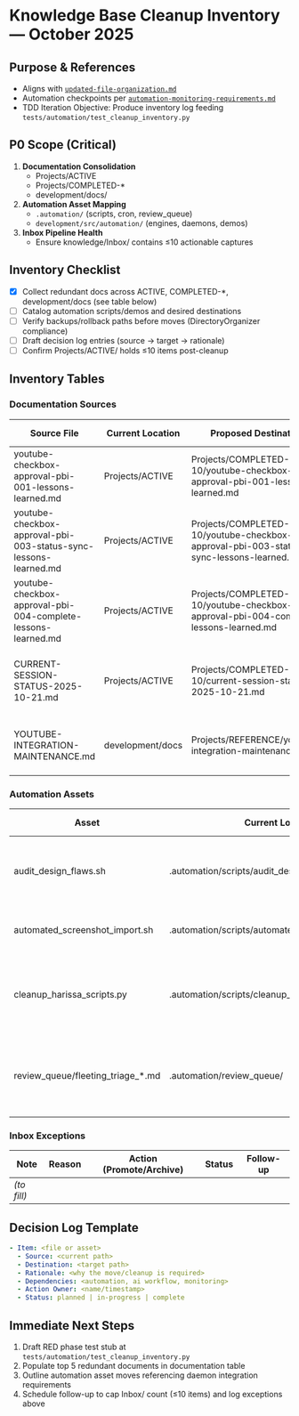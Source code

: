 # Knowledge Base Cleanup Inventory — October 2025

## Purpose & References

- Aligns with [`updated-file-organization.md`](../..//.windsurf/rules/updated-file-organization.md)
- Automation checkpoints per [`automation-monitoring-requirements.md`](../..//.windsurf/rules/automation-monitoring-requirements.md)
- TDD Iteration Objective: Produce inventory log feeding `tests/automation/test_cleanup_inventory.py`

## P0 Scope (Critical)

1. **Documentation Consolidation**  
   - Projects/ACTIVE  
   - Projects/COMPLETED-*  
   - development/docs/
2. **Automation Asset Mapping**  
   - `.automation/` (scripts, cron, review_queue)  
   - `development/src/automation/` (engines, daemons, demos)
3. **Inbox Pipeline Health**  
   - Ensure knowledge/Inbox/ contains ≤10 actionable captures

## Inventory Checklist

- [x] Collect redundant docs across ACTIVE, COMPLETED-*, development/docs (see table below)
- [ ] Catalog automation scripts/demos and desired destinations
- [ ] Verify backups/rollback paths before moves (DirectoryOrganizer compliance)
- [ ] Draft decision log entries (source → target → rationale)
- [ ] Confirm Projects/ACTIVE/ holds ≤10 items post-cleanup

## Inventory Tables

### Documentation Sources

| Source File | Current Location | Proposed Destination | Decision Owner | Status | Notes |
|-------------|-----------------|----------------------|----------------|--------|-------|
| youtube-checkbox-approval-pbi-001-lessons-learned.md | Projects/ACTIVE | Projects/COMPLETED-2025-10/youtube-checkbox-approval-pbi-001-lessons-learned.md | Cascade ↔ Thaddius (2025-10-22) | Planned | Completed lessons doc; duplicate of archived iterations |
| youtube-checkbox-approval-pbi-003-status-sync-lessons-learned.md | Projects/ACTIVE | Projects/COMPLETED-2025-10/youtube-checkbox-approval-pbi-003-status-sync-lessons-learned.md | Cascade ↔ Thaddius (2025-10-22) | Planned | Should live with PBI series in completed archive |
| youtube-checkbox-approval-pbi-004-complete-lessons-learned.md | Projects/ACTIVE | Projects/COMPLETED-2025-10/youtube-checkbox-approval-pbi-004-complete-lessons-learned.md | Cascade ↔ Thaddius (2025-10-22) | Planned | Wrap-up already in archive manifest |
| CURRENT-SESSION-STATUS-2025-10-21.md | Projects/ACTIVE | Projects/COMPLETED-2025-10/current-session-status-2025-10-21.md | Cascade ↔ Thaddius (2025-10-22) | Planned | Session log for past day; should join completed session records |
| YOUTUBE-INTEGRATION-MAINTENANCE.md | development/docs | Projects/REFERENCE/youtube-integration-maintenance.md | Cascade ↔ Thaddius (2025-10-22) | Planned | Promote maintenance doc to canonical reference |

### Automation Assets

| Asset | Current Location | Desired Destination | Trigger Type (Event/Schedule) | Monitoring Needs | Notes |
|-------|------------------|---------------------|-------------------------------|------------------|-------|
| audit_design_flaws.sh | .automation/scripts/audit_design_flaws.sh | development/src/automation/tools/audit_design_flaws.sh | Schedule (nightly) | Cron output forwarded to automation dashboards | Drives design smell regression reports before weekly review |
| automated_screenshot_import.sh | .automation/scripts/automated_screenshot_import.sh | development/src/automation/tools/automated_screenshot_import.sh | Event (Samsung OCR completion) | Cron-log + webhook heartbeat | Feeds evening screenshot processor with OCR handoff |
| cleanup_harissa_scripts.py | .automation/scripts/cleanup_harissa_scripts.py | development/src/automation/tools/cleanup_harissa_scripts.py | Schedule (weekly) | Structured logging → monitoring dashboard | Ensures campaign assets remain quarantined from primary knowledge dirs |
| review_queue/fleeting_triage_*.md | .automation/review_queue/ | Projects/REFERENCE/review-queue/automation-reports/ | Event (triage CLI run) | CLI exit codes surfaced via daemon status | Reference copies fuel retrospectives; retain YYYY-MM-DD timestamped reports |

### Inbox Exceptions

| Note | Reason | Action (Promote/Archive) | Status | Follow-up |
|------|--------|--------------------------|--------|-----------|
| *(to fill)* |  |  |  |  |

## Decision Log Template

```yaml
- Item: <file or asset>
  - Source: <current path>
  - Destination: <target path>
  - Rationale: <why the move/cleanup is required>
  - Dependencies: <automation, ai workflow, monitoring>
  - Action Owner: <name/timestamp>
  - Status: planned | in-progress | complete
```

## Immediate Next Steps

1. Draft RED phase test stub at `tests/automation/test_cleanup_inventory.py`
2. Populate top 5 redundant documents in documentation table
3. Outline automation asset moves referencing daemon integration requirements
4. Schedule follow-up to cap Inbox/ count (≤10 items) and log exceptions above
